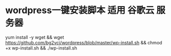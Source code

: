 # wordpress一键安装脚本  适用 谷歌云 服务器
yum install -y wget && wget https://github.com/bg2vcj/wordpress/blob/master/wp-install.sh && chmod +x wp-install.sh && ./wp-install.sh
